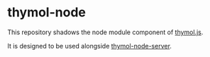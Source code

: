 thymol-node
===========

This repository shadows the node module component of [thymol.js](https://github.com/thymol/thymol.js).

It is designed to be used alongside [thymol-node-server](https://github.com/thymol/thymol-node-server).

